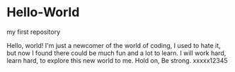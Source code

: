 # Hello-World
my first repository

Hello, world!
I'm just a newcomer of the world of coding,
I used to hate it, but now I found there could be much fun and a lot to learn.
I will work hard, learn hard, to explore this new world to me.
Hold on, Be strong.
xxxxx12345
